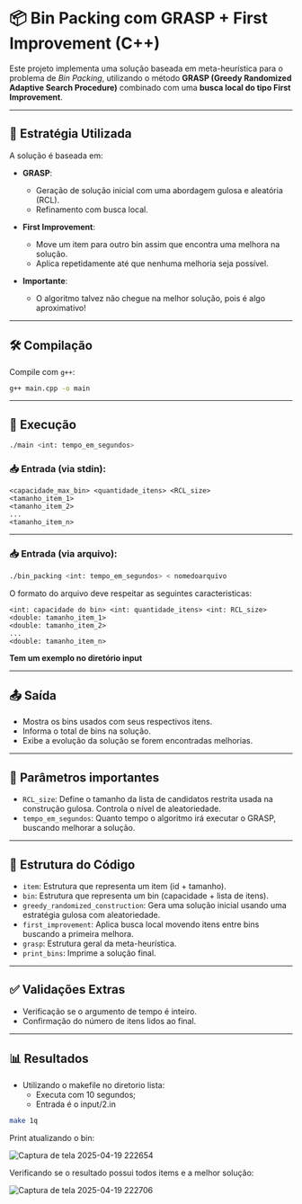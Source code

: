 # 📦 Bin Packing com GRASP + First Improvement (C++)

Este projeto implementa uma solução baseada em meta-heurística para o problema de *Bin Packing*, utilizando o método **GRASP (Greedy Randomized Adaptive Search Procedure)** combinado com uma **busca local do tipo First Improvement**.

---

## 🚀 Estratégia Utilizada

A solução é baseada em:

- **GRASP**:
  - Geração de solução inicial com uma abordagem gulosa e aleatória (RCL).
  - Refinamento com busca local.

- **First Improvement**:
  - Move um item para outro bin assim que encontra uma melhora na solução.
  - Aplica repetidamente até que nenhuma melhoria seja possível.

- **Importante**:
  - O algoritmo talvez não chegue na melhor solução, pois é algo aproximativo!
---

## 🛠️ Compilação

Compile com `g++`:

```bash
g++ main.cpp -o main
```

---

## 🧪 Execução

```bash
./main <int: tempo_em_segundos>
```

### 📥 Entrada (via stdin):

```
<capacidade_max_bin> <quantidade_itens> <RCL_size>
<tamanho_item_1>
<tamanho_item_2>
...
<tamanho_item_n>
```

---

### 📥 Entrada (via arquivo):

```bash
./bin_packing <int: tempo_em_segundos> < nomedoarquivo
```

O formato do arquivo deve respeitar as seguintes caracteristicas: 

```
<int: capacidade do bin> <int: quantidade_itens> <int: RCL_size>
<double: tamanho_item_1>
<double: tamanho_item_2>
...
<double: tamanho_item_n>
```

**Tem um exemplo no diretório input**

---

## 📤 Saída

- Mostra os bins usados com seus respectivos itens.
- Informa o total de bins na solução.
- Exibe a evolução da solução se forem encontradas melhorias.

---

## 📌 Parâmetros importantes

- `RCL_size`: Define o tamanho da lista de candidatos restrita usada na construção gulosa. Controla o nível de aleatoriedade.
- `tempo_em_segundos`: Quanto tempo o algoritmo irá executar o GRASP, buscando melhorar a solução.

---

## 📂 Estrutura do Código

- `item`: Estrutura que representa um item (id + tamanho).
- `bin`: Estrutura que representa um bin (capacidade + lista de itens).
- `greedy_randomized_construction`: Gera uma solução inicial usando uma estratégia gulosa com aleatoriedade.
- `first_improvement`: Aplica busca local movendo itens entre bins buscando a primeira melhora.
- `grasp`: Estrutura geral da meta-heurística.
- `print_bins`: Imprime a solução final.

---

## ✅ Validações Extras

- Verificação se o argumento de tempo é inteiro.
- Confirmação do número de itens lidos ao final.

---

## 📊 Resultados

- Utilizando o makefile no diretorio lista:
  - Executa com 10 segundos;
  - Entrada é o input/2.in

```bash
make 1q
```

Print atualizando o bin:

![Captura de tela 2025-04-19 222654](https://github.com/user-attachments/assets/2784571f-b9b6-453e-a187-58f0cbd74d4a)

Verificando se o resultado possui todos items e a melhor solução:

![Captura de tela 2025-04-19 222706](https://github.com/user-attachments/assets/9b36d825-6c80-4c67-b2e7-1191b018673c)
